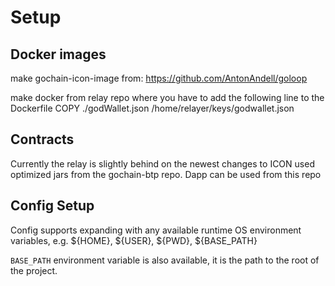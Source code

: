 # Setup

## Docker images
make gochain-icon-image from:
https://github.com/AntonAndell/goloop

make docker from relay repo where you have to add the following line to the Dockerfile
COPY ./godWallet.json /home/relayer/keys/godwallet.json

## Contracts
Currently the relay is slightly behind on the newest changes to ICON
used optimized jars from the gochain-btp repo. Dapp can be used from this repo


## Config Setup

Config supports expanding with any available runtime OS environment variables,
e.g. ${HOME}, ${USER}, ${PWD}, ${BASE_PATH}

`BASE_PATH` environment variable is also available, it is the path to the root of the project. 
